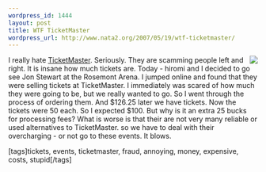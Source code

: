 ```yaml
--- 
wordpress_id: 1444
layout: post
title: WTF TicketMaster
wordpress_url: http://www.nata2.org/2007/05/19/wtf-ticketmaster/
---
```

<p><a href="http://flickr.com/photos/lantzilla/133558974/"><img src="http://farm1.static.flickr.com/48/133558974_9d7a35a2d3_m.jpg" align="right"></a>I really hate <a href="http://en.wikipedia.org/wiki/Ticketmaster#Ticket_sales_market">TicketMaster</a>. Seriously. They are scamming people left and right. It is insane how much tickets are. Today - hiromi and I decided to go see Jon Stewart at the Rosemont Arena.&nbsp;I jumped online and found that they were selling tickets at TicketMaster. I immediately was scared of how much they were going to be, but we really wanted to go. So I went through the process of ordering them. And $126.25 later we have tickets. Now the tickets were 50 each. So I expected $100. But why is it an extra 25 bucks for processing fees? What is worse is that their are not very many reliable or used alternatives to TicketMaster. so we have to deal with their overcharging - or not go to these events. It blows.</p> <div class="wlWriterSmartContent" id="0767317B-992E-4b12-91E0-4F059A8CECA8:8407f1ae-1f00-46fc-9880-9fe4fec663b8" contenteditable="false" style="padding-right: 0px; display: inline; padding-left: 0px; padding-bottom: 0px; margin: 0px; padding-top: 0px">[tags]tickets, events, ticketmaster, fraud, annoying, money, expensive, costs, stupid[/tags]</div>
